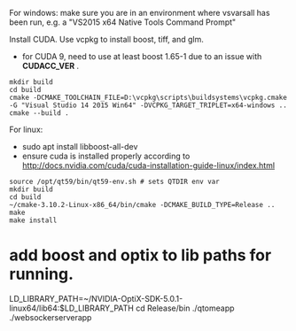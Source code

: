 For windows: make sure you are in an environment where vsvarsall has been run, e.g. a "VS2015 x64 Native Tools Command Prompt"

Install CUDA.
Use vcpkg to install boost, tiff, and glm.

* for CUDA 9, need to use at least boost 1.65-1 due to an issue with __CUDACC_VER__ .
```
mkdir build
cd build
cmake -DCMAKE_TOOLCHAIN_FILE=D:\vcpkg\scripts\buildsystems\vcpkg.cmake -G "Visual Studio 14 2015 Win64" -DVCPKG_TARGET_TRIPLET=x64-windows ..
cmake --build .
```

For linux:

* sudo apt install libboost-all-dev
* ensure cuda is installed properly according to http://docs.nvidia.com/cuda/cuda-installation-guide-linux/index.html
```
source /opt/qt59/bin/qt59-env.sh # sets QTDIR env var
mkdir build
cd build
~/cmake-3.10.2-Linux-x86_64/bin/cmake -DCMAKE_BUILD_TYPE=Release ..
make
make install
```

# add boost and optix to lib paths for running.
LD_LIBRARY_PATH=~/NVIDIA-OptiX-SDK-5.0.1-linux64/lib64:$LD_LIBRARY_PATH
cd Release/bin
./qtomeapp 
./websockerserverapp

